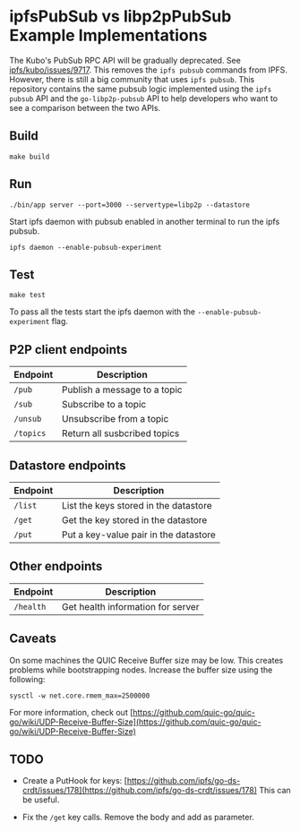 # ipfsPubSub vs libp2pPubSub Example Implementations

The Kubo's PubSub RPC API will be gradually deprecated. See [ipfs/kubo/issues/9717](https://github.com/ipfs/kubo/issues/9717). This removes the `ipfs pubsub` commands from IPFS. However, there is still a big community that uses `ipfs pubsub`. This repository contains the same pubsub logic implemented using the `ipfs pubsub` API and the `go-libp2p-pubsub` API to help developers who want to see a comparison between the two APIs.

## Build

```
make build
```

## Run

```
./bin/app server --port=3000 --servertype=libp2p --datastore
```

Start ipfs daemon with pubsub enabled in another terminal to run the ipfs pubsub.

```
ipfs daemon --enable-pubsub-experiment
```

## Test

```
make test
```

To pass all the tests start the ipfs daemon with the `--enable-pubsub-experiment` flag.

## P2P client endpoints

| Endpoint  | Description                  |
| --------- | ---------------------------- |
| `/pub`    | Publish a message to a topic |
| `/sub`    | Subscribe to a topic         |
| `/unsub`  | Unsubscribe from a topic     |
| `/topics` | Return all susbcribed topics |

## Datastore endpoints

| Endpoint | Description                           |
| -------- | ------------------------------------- |
| `/list`  | List the keys stored in the datastore |
| `/get`   | Get the key stored in the datastore   |
| `/put`   | Put a key-value pair in the datastore |

## Other endpoints

| Endpoint  | Description                       |
| --------- | --------------------------------- |
| `/health` | Get health information for server |

## Caveats

On some machines the QUIC Receive Buffer size may be low. This creates problems while bootstrapping nodes.
Increase the buffer size using the following:

```
sysctl -w net.core.rmem_max=2500000
```

For more information, check out [https://github.com/quic-go/quic-go/wiki/UDP-Receive-Buffer-Size](https://github.com/quic-go/quic-go/wiki/UDP-Receive-Buffer-Size)

## TODO

- Create a PutHook for keys: [https://github.com/ipfs/go-ds-crdt/issues/178](https://github.com/ipfs/go-ds-crdt/issues/178) This can be useful.

- Fix the `/get` key calls. Remove the body and add as parameter.
